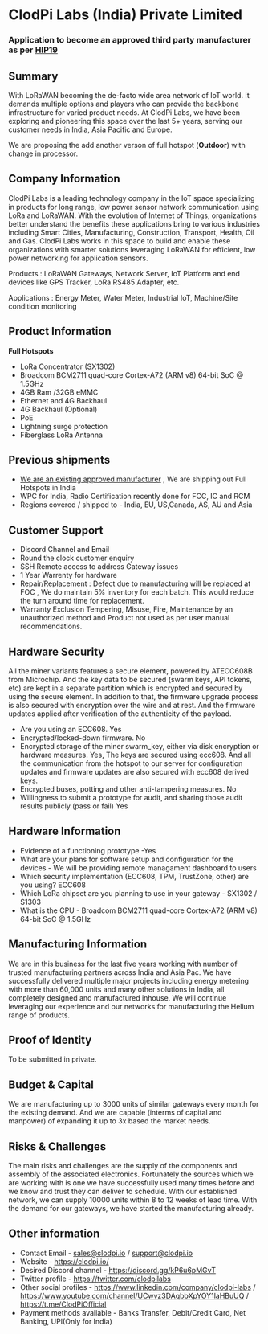 # ClodPi Labs (India) Private Limited
### Application to become an approved third party manufacturer as per [HIP19](https://github.com/dewi-alliance/hotspot-manufacturers/blob/main/template.md)

## Summary

With LoRaWAN becoming the de-facto wide area network of IoT world. It demands multiple options and players who can provide the backbone infrastructure for varied product needs.
At ClodPi Labs, we have been exploring and pioneering this space over the last 5+ years, serving our customer needs in India, Asia Pacific and Europe.

We are proposing the add another verson of full hotspot (**Outdoor**) with change in processor.

## Company Information

ClodPi Labs is a leading technology company in the IoT space specializing in products for long range, low power sensor network communication using LoRa and LoRaWAN. With the evolution of Internet of Things, organizations better understand the benefits these applications bring to various industries including Smart Cities, Manufacturing, Construction, Transport, Health, Oil and Gas. ClodPi Labs works in this space to build and enable these organizations with smarter solutions leveraging LoRaWAN for efficient, low power networking for application sensors.

Products : LoRaWAN Gateways, Network Server, IoT Platform and end devices like GPS Tracker, LoRa RS485 Adapter, etc.

Applications : Energy Meter, Water Meter, Industrial IoT, Machine/Site condition monitoring

## Product Information


**Full Hotspots**
* LoRa Concentrator (SX1302)
* Broadcom BCM2711 quad-core Cortex-A72 (ARM v8) 64-bit SoC @ 1.5GHz
* 4GB Ram /32GB eMMC 
* Ethernet and  4G Backhaul
* 4G Backhaul (Optional)
* PoE
* Lightning surge protection
* Fiberglass LoRa Antenna

## Previous shipments

* [We are an existing approved manufacturer](https://github.com/dewi-alliance/hotspot-manufacturers/blob/main/applications/clodpi.md) , We are shipping out Full Hotspots in India
* WPC for India, Radio Certification recently done for FCC, IC and RCM
* Regions covered / shipped to - India, EU, US,Canada, AS, AU and Asia


## Customer Support

* Discord Channel and Email
* Round the clock customer enquiry
* SSH Remote access to address Gateway issues
* 1 Year Warrenty for hardware
* Repair/Replacement : Defect due to manufacturing will be replaced at FOC , We do maintain 5% inventory for each batch. This would reduce the turn around time for replacement.
* Warranty Exclusion Tempering, Misuse, Fire, Maintenance by an unauthorized method and Product not used as per user manual recommendations.

## Hardware Security

All the miner variants features a secure element, powered by ATECC608B from Microchip. And the key data to be secured (swarm keys, API tokens, etc) are kept in a separate partition which is encrypted and secured by using the secure element.
In addition to that, the firmware upgrade process is also secured with encryption over the wire and at rest. And the firmware updates applied after verification of the authenticity of the payload.

* Are you using an ECC608. Yes
* Encrypted/locked-down firmware. No
* Encrypted storage of the miner swarm_key, either via disk encryption or hardware measures. Yes, The keys are secured using ecc608. And all the communication from the hotspot to our server for configuration updates and firmware updates are also secured with ecc608 derived keys.
* Encrypted buses, potting and other anti-tampering measures. No
* Willingness to submit a prototype for audit, and sharing those audit results publicly (pass or fail) Yes

## Hardware Information
* Evidence of a functioning prototype -Yes
* What are your plans for software setup and configuration for the devices - We will be providing remote managament dashboard to users 
* Which security implementation (ECC608, TPM, TrustZone, other) are you using?  ECC608
* Which LoRa chipset are you planning to use in your gateway - SX1302 / S1303
* What is the CPU - Broadcom BCM2711 quad-core Cortex-A72 (ARM v8) 64-bit SoC @ 1.5GHz


## Manufacturing Information

We are in this business for the last five years working with number of trusted manufacturing partners across India and Asia Pac. We have successfully delivered multiple major projects including energy metering with more than 60,000 units and many other solutions in India, all completely designed and manufactured inhouse. We will continue leveraging our experience and our networks for manufacturing the Helium range of products.

## Proof of Identity

To be submitted in private.

## Budget & Capital

We are manufacturing up to 3000 units of similar gateways every month for the existing demand. And we are capable (interms of capital and manpower) of expanding it up to 3x based the market needs.

## Risks & Challenges

The main risks and challenges are the supply of the components and assembly of the associated electronics. Fortunately the sources which we are working with is one we have successfully used many times before and we know and trust they can deliver to schedule.
With our established network, we can supply 10000 units within 8 to 12 weeks of lead time. With the demand for our gateways, we have started the manufacturing already. 


## Other information

* Contact Email - sales@clodpi.io / support@clodpi.io
* Website - https://clodpi.io/
* Desired Discord channel - https://discord.gg/kP6u6pMGvT
* Twitter profile - https://twitter.com/clodpilabs
* Other social profiles - https://www.linkedin.com/company/clodpi-labs  /  https://www.youtube.com/channel/UCwvz3DAqbbXpYOY1laHBuUQ / https://t.me/ClodPiOfficial
* Payment methods available - Banks Transfer, Debit/Credit Card, Net Banking, UPI(Only for India)
